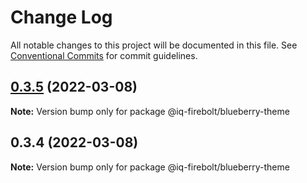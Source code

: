 # Change Log

All notable changes to this project will be documented in this file.
See [Conventional Commits](https://conventionalcommits.org) for commit guidelines.

## [0.3.5](https://github.com/IQ-tech/firebolt/compare/v0.3.3...v0.3.5) (2022-03-08)

**Note:** Version bump only for package @iq-firebolt/blueberry-theme





## 0.3.4 (2022-03-08)

**Note:** Version bump only for package @iq-firebolt/blueberry-theme
